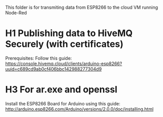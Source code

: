 This folder is for transmiting data from ESP8266 to the cloud VM running Node-Red

# H1 Publishing data to HiveMQ Securely (with certificates)
Prerequisites:
Follow this guide: https://console.hivemq.cloud/clients/arduino-esp8266?uuid=c689cd9ab0cf406bbc142988277304d9
# H3 For ar.exe and openssl
Install the ESP8266 Board for Arduino using this guide: http://arduino.esp8266.com/Arduino/versions/2.0.0/doc/installing.html
